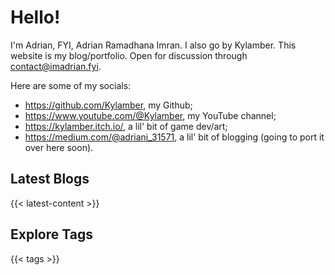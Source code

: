 # Hello!

I'm Adrian, FYI, Adrian Ramadhana Imran. I also go by Kylamber. This website is my blog/portfolio. Open for discussion through contact@imadrian.fyi. 

Here are some of my socials:

- https://github.com/Kylamber, my Github;
- https://www.youtube.com/@Kylamber, my YouTube channel;
- https://kylamber.itch.io/, a lil' bit of game dev/art;
- https://medium.com/@adriani_31571, a lil' bit of blogging (going to port it over here soon).

## Latest Blogs

{{< latest-content >}}

## Explore Tags

{{< tags >}}

